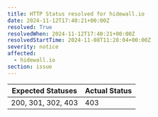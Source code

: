 ```yaml
---
title: HTTP Status resolved for hidewall.io
date: 2024-11-12T17:40:21+00:00Z
resolved: True
resolvedWhen: 2024-11-12T17:40:21+00:00Z
resolvedStartTime: 2024-11-08T11:28:04+00:00Z
severity: notice
affected:
  - hidewall.io
section: issue
---
```


| Expected Statuses | Actual Status  |
|-------------------|----------------|
| 200, 301, 302, 403 | 403 |
